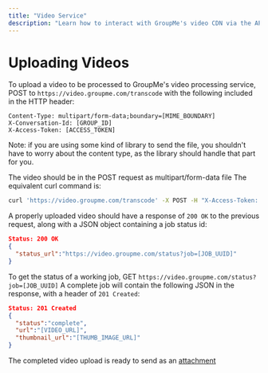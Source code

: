 ```yaml
---
title: "Video Service"
description: "Learn how to interact with GroupMe's video CDN via the API."
---
```


# Uploading Videos
To upload a video to be processed to GroupMe's video processing service, POST to `https://video.groupme.com/transcode` with the  following included in the HTTP header:

```linenums="1"
Content-Type: multipart/form-data;boundary=[MIME_BOUNDARY]
X-Conversation-Id: [GROUP_ID]
X-Access-Token: [ACCESS_TOKEN]
```

Note: if you are using some kind of library to send the file, you shouldn't have to worry about the content type, as the library should handle that part for you.

The video should be in the POST request as multipart/form-data file
The equivalent curl command is: 

```bash linenums="1"
curl 'https://video.groupme.com/transcode' -X POST -H "X-Access-Token: [ACCESS_TOKEN]" -H "X-Conversation-Id: [GROUP_ID]" --form file="@[FILE_NAME]"
```

A properly uploaded video should have a response of `200 OK` to the previous request, along with a JSON object containing a job status id:
```json linenums="1" title="HTTP Response"
Status: 200 OK
{
  "status_url":"https://video.groupme.com/status?job=[JOB_UUID]"
}
```

To get the status of a working job, GET `https://video.groupme.com/status?job=[JOB_UUID]`
A complete job will contain the following JSON in the response, with a header of `201 Created`:
```json linenums="1" title="HTTP Response"
Status: 201 Created
{
  "status":"complete",
  "url":"[VIDEO_URL]",
  "thumbnail_url":"[THUMB_IMAGE_URL]"
}
```

The completed video upload is ready to send as an [attachment](attachments.md)
